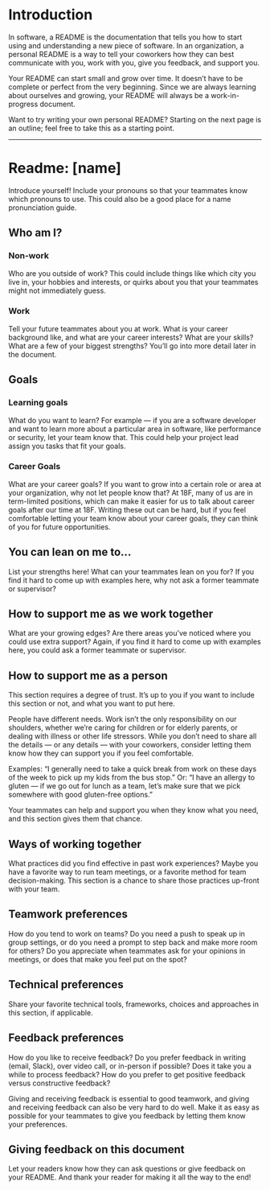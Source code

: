 # Introduction
In software, a README is the documentation that tells you how to start using and understanding a new piece of software. In an organization, a personal README is a way to tell your coworkers how they can best communicate with you, work with you, give you feedback, and support you.

Your README can start small and grow over time. It doesn’t have to be complete or perfect from the very beginning. Since we are always learning about ourselves and growing, your README will always be a work-in-progress document.

Want to try writing your own personal README? Starting on the next page is an outline; feel free to take this as a starting point.

---

# Readme: [name]
Introduce yourself! Include your pronouns so that your teammates know which pronouns to use. This could also be a good place for a name pronunciation guide.

## Who am I?
### Non-work
Who are you outside of work? This could include things like which city you live in, your hobbies and interests, or quirks about you that your teammates might not immediately guess.

### Work
Tell your future teammates about you at work. What is your career background like, and what are your career interests? What are your skills? What are a few of your biggest strengths? You’ll go into more detail later in the document.

## Goals
### Learning goals
What do you want to learn? For example — if you are a software developer and want to learn more about a particular area in software, like performance or security, let your team know that. This could help your project lead assign you tasks that fit your goals.
### Career Goals
What are your career goals? If you want to grow into a certain role or area at your organization, why not let people know that? At 18F, many of us are in term-limited positions, which can make it easier for us to talk about career goals after our time at 18F. Writing these out can be hard, but if you feel comfortable letting your team know about your career goals, they can think of you for future opportunities.

## You can lean on me to...
List your strengths here! What can your teammates lean on you for? If you find it hard to come up with examples here, why not ask a former teammate or supervisor?

## How to support me as we work together
What are your growing edges? Are there areas you’ve noticed where you could use extra support? Again, if you find it hard to come up with examples here, you could ask a former teammate or supervisor.

## How to support me as a person

This section requires a degree of trust. It’s up to you if you want to include this section or not, and what you want to put here.

People have different needs. Work isn’t the only responsibility on our shoulders, whether we’re caring for children or for elderly parents, or dealing with illness or other life stressors. While you don’t need to share all the details — or any details — with your coworkers, consider letting them know how they can support you if you feel comfortable.

Examples: “I generally need to take a quick break from work on these days of the week to pick up my kids from the bus stop.” Or: “I have an allergy to gluten — if we go out for lunch as a team, let’s make sure that we pick somewhere with good gluten-free options.”

Your teammates can help and support you when they know what you need, and this section gives them that chance.

## Ways of working together

What practices did you find effective in past work experiences? Maybe you have a favorite way to run team meetings, or a favorite method for team decision-making. This section is a chance to share those practices up-front with your team.

## Teamwork preferences

How do you tend to work on teams? Do you need a push to speak up in group settings, or do you need a prompt to step back and make more room for others? Do you appreciate when teammates ask for your opinions in meetings, or does that make you feel put on the spot?

## Technical preferences

Share your favorite technical tools, frameworks, choices and approaches in this section, if applicable.


## Feedback preferences

How do you like to receive feedback? Do you prefer feedback in writing (email, Slack), over video call, or in-person if possible? Does it take you a while to process feedback? How do you prefer to get positive feedback versus constructive feedback?

Giving and receiving feedback is essential to good teamwork, and giving and receiving feedback can also be very hard to do well. Make it as easy as possible for your teammates to give you feedback by letting them know your preferences.

## Giving feedback on this document
Let your readers know how they can ask questions or give feedback on your README. And thank your reader for making it all the way to the end!
